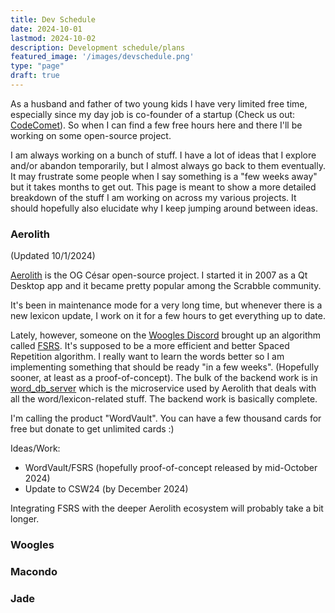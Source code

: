 ```yaml
---
title: Dev Schedule
date: 2024-10-01
lastmod: 2024-10-02
description: Development schedule/plans
featured_image: '/images/devschedule.png'
type: "page"
draft: true
---
```


As a husband and father of two young kids I have very limited free time, especially since my day job is co-founder of a startup (Check us out: [CodeComet](https://codecomet.io)). So when I can find a few free hours here and there I'll be working on some open-source project.

I am always working on a bunch of stuff. I have a lot of ideas that I explore and/or abandon temporarily, but I almost always go back to them eventually. It may frustrate some people when I say something is a "few weeks away" but it takes months to get out. This page is meant to show a more detailed breakdown of the stuff I am working on across my various projects. It should hopefully also elucidate why I keep jumping around between ideas.

### Aerolith

(Updated 10/1/2024)

[Aerolith](https://aerolith.org) is the OG César open-source project. I started it in 2007 as a Qt Desktop app and it became pretty popular among the Scrabble community.

It's been in maintenance mode for a very long time, but whenever there is a new lexicon update, I work on it for a few hours to get everything up to date.

Lately, however, someone on the [Woogles Discord](https://discord.gg/GqkUqA7ENm) brought up an algorithm called [FSRS](https://github.com/open-spaced-repetition/fsrs4anki/wiki/ABC-of-FSRS). It's supposed to be a more efficient and better Spaced Repetition algorithm. I really want to learn the words better so I am implementing something that should be ready "in a few weeks". (Hopefully sooner, at least as a proof-of-concept). The bulk of the backend work is in [word_db_server](https://github.com/domino14/word_db_server) which is the microservice used by Aerolith that deals with all the word/lexicon-related stuff. The backend work is basically complete.

I'm calling the product "WordVault". You can have a few thousand cards for free but donate to get unlimited cards :)

Ideas/Work:

- WordVault/FSRS (hopefully proof-of-concept released by mid-October 2024)
- Update to CSW24 (by December 2024)

Integrating FSRS with the deeper Aerolith ecosystem will probably take a bit longer.

### Woogles


### Macondo


### Jade